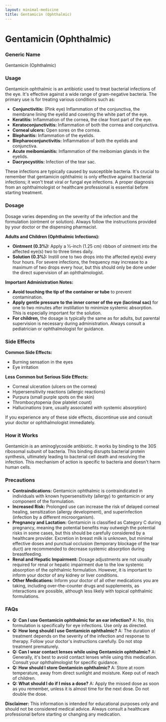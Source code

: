 ```yaml
---
layout: minimal-medicine
title: Gentamicin (Ophthalmic)
---
```


# Gentamicin (Ophthalmic)
### Generic Name
Gentamicin (Ophthalmic)

### Usage

Gentamicin ophthalmic is an antibiotic used to treat bacterial infections of the eye.  It's effective against a wide range of gram-negative bacteria.  The primary use is for treating various conditions such as:

* **Conjunctivitis:** (Pink eye) Inflammation of the conjunctiva, the membrane lining the eyelid and covering the white part of the eye.
* **Keratitis:** Inflammation of the cornea, the clear front part of the eye.
* **Keratoconjunctivitis:** Inflammation of both the cornea and conjunctiva.
* **Corneal ulcers:** Open sores on the cornea.
* **Blepharitis:** Inflammation of the eyelids.
* **Blepharoconjunctivitis:** Inflammation of both the eyelids and conjunctiva.
* **Acute meibomianitis:** Inflammation of the meibomian glands in the eyelids.
* **Dacryocystitis:** Infection of the tear sac.


These infections are typically caused by susceptible bacteria.  It's crucial to remember that gentamicin ophthalmic is only effective against bacterial infections; it won't treat viral or fungal eye infections.  A proper diagnosis from an ophthalmologist or healthcare professional is essential before starting treatment.

### Dosage

Dosage varies depending on the severity of the infection and the formulation (ointment or solution).  Always follow the instructions provided by your doctor or the dispensing pharmacist.

**Adults and Children (Ophthalmic Infections):**

* **Ointment (0.3%):** Apply a ½-inch (1.25 cm) ribbon of ointment into the affected eye(s) two to three times daily.
* **Solution (0.3%):** Instill one to two drops into the affected eye(s) every four hours.  For severe infections, the frequency may increase to a maximum of two drops every hour, but this should only be done under the direct supervision of an ophthalmologist.

**Important Administration Notes:**

* **Avoid touching the tip of the container or tube** to prevent contamination.
* **Apply gentle pressure to the inner corner of the eye (lacrimal sac)** for one to two minutes after instillation to minimize systemic absorption.  This is especially important for the solution.
* **For children,** the dosage is typically the same as for adults, but parental supervision is necessary during administration.  Always consult a pediatrician or ophthalmologist for guidance.


### Side Effects

**Common Side Effects:**

* Burning sensation in the eyes
* Eye irritation

**Less Common but Serious Side Effects:**

* Corneal ulceration (ulcers on the cornea)
* Hypersensitivity reactions (allergic reactions)
* Purpura (small purple spots on the skin)
* Thrombocytopenia (low platelet count)
* Hallucinations (rare, usually associated with systemic absorption)


If you experience any of these side effects, discontinue use and consult your doctor or ophthalmologist immediately.


### How it Works

Gentamicin is an aminoglycoside antibiotic. It works by binding to the 30S ribosomal subunit of bacteria.  This binding disrupts bacterial protein synthesis, ultimately leading to bacterial cell death and resolving the infection.  This mechanism of action is specific to bacteria and doesn't harm human cells.

### Precautions

* **Contraindications:** Gentamicin ophthalmic is contraindicated in individuals with known hypersensitivity (allergy) to gentamicin or any component of the formulation.
* **Increased Risk:**  Prolonged use can increase the risk of delayed corneal healing, sensitization (allergy development), and superinfection (infection by a different microorganism).
* **Pregnancy and Lactation:** Gentamicin is classified as Category C during pregnancy, meaning the potential benefits may outweigh the potential risks in some cases, but this should be carefully considered by a healthcare provider. Excretion in breast milk is unknown, but minimal effective doses and punctual occlusion (temporary blockage of the tear duct) are recommended to decrease systemic absorption during breastfeeding.
* **Renal and Hepatic Impairment:** Dosage adjustments are not usually required for renal or hepatic impairment due to the low systemic absorption of the ophthalmic formulation.  However, it is important to inform your doctor of any kidney or liver conditions.
* **Other Medications:**  Inform your doctor of all other medications you are taking, including over-the-counter drugs and supplements, as interactions are possible, although less likely with topical ophthalmic formulations.

### FAQs

* **Q: Can I use Gentamicin ophthalmic for an ear infection?**  A: No, this formulation is specifically for eye infections.  Use only as directed.
* **Q: How long should I use Gentamicin ophthalmic?** A:  The duration of treatment depends on the severity of the infection and response to therapy. Follow your doctor's instructions carefully.  Do not stop treatment prematurely.
* **Q: Can I wear contact lenses while using Gentamicin ophthalmic?** A: Generally, it's best to avoid contact lenses while using this medication.  Consult your ophthalmologist for specific guidance.
* **Q: How should I store Gentamicin ophthalmic?** A: Store at room temperature, away from direct sunlight and moisture.  Keep out of reach of children.
* **Q: What should I do if I miss a dose?** A: Apply the missed dose as soon as you remember, unless it is almost time for the next dose.  Do not double the dose.

**Disclaimer:** This information is intended for educational purposes only and should not be considered medical advice. Always consult a healthcare professional before starting or changing any medication.
